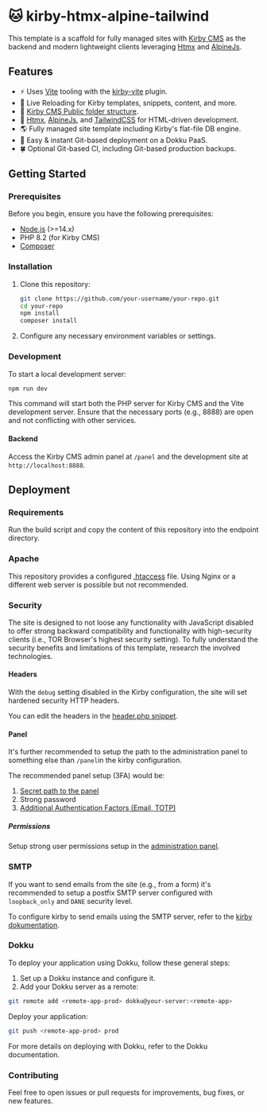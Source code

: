 # 🐱 kirby-htmx-alpine-tailwind

This template is a scaffold for fully managed sites with [Kirby CMS](https://getkirby.com/) as the backend and modern lightweight clients leveraging [Htmx](https://htmx.org/) and [AlpineJs](https://alpinejs.dev/).

## Features

- ⚡️ Uses [Vite](https://vitejs.dev/) tooling with the [kirby-vite](https://github.com/arnoson/kirby-vite) plugin.
- 🔄 Live Reloading for Kirby templates, snippets, content, and more.
- 📂 [Kirby CMS Public folder structure](https://getkirby.com/docs/guide/configuration#custom-folder-setup__public-folder-setup).
- 🥰 [Htmx](https://htmx.org/), [AlpineJs](https://alpinejs.dev/), and [TailwindCSS](https://tailwindcss.com/) for HTML-driven development.
- 🌎 Fully managed site template including Kirby's flat-file DB engine.
- 🐋 Easy & instant Git-based deployment on a Dokku PaaS.
- 🍀 Optional Git-based CI, including Git-based production backups.

## Getting Started

### Prerequisites

Before you begin, ensure you have the following prerequisites:

- [Node.js](https://nodejs.org/) (>=14.x)
- PHP 8.2 (for Kirby CMS)
- [Composer](https://getcomposer.org/)

### Installation

1. Clone this repository:

    ```bash
    git clone https://github.com/your-username/your-repo.git
    cd your-repo
    npm install
    composer install
    ```

2. Configure any necessary environment variables or settings.

### Development

To start a local development server:

```bash
npm run dev
```

This command will start both the PHP server for Kirby CMS and the Vite development server. Ensure that the necessary ports (e.g., 8888) are open and not conflicting with other services.

#### Backend

Access the Kirby CMS admin panel at `/panel` and the development site at `http://localhost:8888`.

## Deployment

### Requirements

Run the build script and copy the content of this repository into the endpoint directory.

### Apache

This repository provides a configured [.htaccess](public/.htaccess) file. Using Nginx or a different web server is possible but not recommended.

### Security

The site is designed to not loose any functionality with JavaScript disabled to offer strong backward compatibility and functionality with high-security clients (i.e., TOR Browser's highest security setting). To fully understand the security benefits and limitations of this template, research the involved technologies.

#### Headers

With the `debug` setting disabled in the Kirby configuration, the site will set hardened security HTTP headers.

You can edit the headers in the [header.php snippet](site/snippets/header.php).

#### Panel

It's further recommended to setup the path to the administration panel to something else than `/panel`in the kirby configuration. 

The recommended panel setup (3FA) would be:
1. [Secret path to the panel](https://getkirby.com/docs/reference/system/options/panel#move-the-panel-to-a-different-url)
2. Strong password
3. [Additional Authentication Factors (Email, TOTP)](https://getkirby.com/docs/guide/authentication/2fa)

##### Permissions

Setup strong user permissions setup in the [administration panel](https://getkirby.com/docs/guide/users/permissions).

### SMTP

If you want to send emails from the site (e.g., from a form) it's recommended to setup a postfix SMTP server configured with `loopback_only` and `DANE` security level. 

To configure kirby to send emails using the SMTP server, refer to the [kirby dokumentation](https://getkirby.com/docs/guide/emails#transport-configuration).

### Dokku

To deploy your application using Dokku, follow these general steps:

1. Set up a Dokku instance and configure it.
2. Add your Dokku server as a remote:

```bash
git remote add <remote-app-prod> dokku@your-server:<remote-app>
```

Deploy your application:

```bash
git push <remote-app-prod> prod
```

For more details on deploying with Dokku, refer to the Dokku documentation.

### Contributing

Feel free to open issues or pull requests for improvements, bug fixes, or new features.
